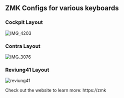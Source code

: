 ## ZMK Configs for various keyboards

### Cockpit Layout

![IMG_4203](https://user-images.githubusercontent.com/7110136/201444136-4f72d951-daf3-4c27-ac4d-0e03d24330e4.jpeg)

### Contra Layout

![IMG_3076](https://user-images.githubusercontent.com/7110136/201444215-58d8ba59-9fa6-4869-be7f-27f6ce904f1b.jpeg)

### Reviung41 Layout

![reviung41](https://user-images.githubusercontent.com/7110136/137787452-c1bbdd2c-bd71-4231-9210-0a4ad3832f11.jpg)


Check out the website to learn more: https://zmk
